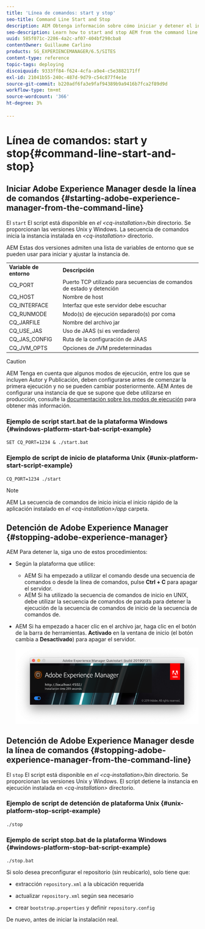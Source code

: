 ```yaml
---
title: 'Línea de comandos: start y stop'
seo-title: Command Line Start and Stop
description: AEM Obtenga información sobre cómo iniciar y detener el inicio de la línea de comandos desde la línea de comandos.
seo-description: Learn how to start and stop AEM from the command line.
uuid: 585f071c-2286-4a2c-af07-404bf298cba8
contentOwner: Guillaume Carlino
products: SG_EXPERIENCEMANAGER/6.5/SITES
content-type: reference
topic-tags: deploying
discoiquuid: 9333ff84-f624-4cfa-a9e4-c5e3882171ff
exl-id: 21041b55-240c-487d-9d79-c54c877f4e1e
source-git-commit: b220adf6fa3e9faf94389b9a9416b7fca2f89d9d
workflow-type: tm+mt
source-wordcount: '366'
ht-degree: 3%

---
```


# Línea de comandos: start y stop{#command-line-start-and-stop}

## Iniciar Adobe Experience Manager desde la línea de comandos {#starting-adobe-experience-manager-from-the-command-line}

El `start` El script está disponible en *el &lt;cq-installation>/bin* directorio. Se proporcionan las versiones Unix y Windows. La secuencia de comandos inicia la instancia instalada en *&lt;cq-installation>* directorio.

AEM Estas dos versiones admiten una lista de variables de entorno que se pueden usar para iniciar y ajustar la instancia de.

<table>
 <tbody>
  <tr>
   <td><strong>Variable de entorno </strong></td>
   <td><strong>Descripción </strong></td>
  </tr>
  <tr>
   <td>CQ_PORT</td>
   <td>Puerto TCP utilizado para secuencias de comandos de estado y detención<br /> </td>
  </tr>
  <tr>
   <td>CQ_HOST</td>
   <td>Nombre de host<br /> </td>
  </tr>
  <tr>
   <td>CQ_INTERFACE</td>
   <td>Interfaz que este servidor debe escuchar<br /> </td>
  </tr>
  <tr>
   <td>CQ_RUNMODE</td>
   <td>Modo(s) de ejecución separado(s) por coma<br /> </td>
  </tr>
  <tr>
   <td>CQ_JARFILE</td>
   <td>Nombre del archivo jar<br /> </td>
  </tr>
  <tr>
   <td>CQ_USE_JAS</td>
   <td>Uso de JAAS (si es verdadero)<br /> </td>
  </tr>
  <tr>
   <td>CQ_JAS_CONFIG</td>
   <td>Ruta de la configuración de JAAS<br /> </td>
  </tr>
  <tr>
   <td>CQ_JVM_OPTS</td>
   <td>Opciones de JVM predeterminadas<br /> </td>
  </tr>
 </tbody>
</table>

>[!CAUTION]
>
>AEM Tenga en cuenta que algunos modos de ejecución, entre los que se incluyen Autor y Publicación, deben configurarse antes de comenzar la primera ejecución y no se pueden cambiar posteriormente. AEM Antes de configurar una instancia de que se supone que debe utilizarse en producción, consulte la [documentación sobre los modos de ejecución](/help/sites-deploying/configure-runmodes.md) para obtener más información.

### Ejemplo de script start.bat de la plataforma Windows {#windows-platform-start-bat-script-example}

```shell
SET CQ_PORT=1234 & ./start.bat
```

### Ejemplo de script de inicio de plataforma Unix {#unix-platform-start-script-example}

```shell
CQ_PORT=1234 ./start
```

>[!NOTE]
>
>AEM La secuencia de comandos de inicio inicia el inicio rápido de la aplicación instalado en *el &lt;cq-installation>/app* carpeta.

## Detención de Adobe Experience Manager {#stopping-adobe-experience-manager}

AEM Para detener la, siga uno de estos procedimientos:

* Según la plataforma que utilice:

   * AEM Si ha empezado a utilizar el comando desde una secuencia de comandos o desde la línea de comandos, pulse **Ctrl + C** para apagar el servidor.
   * AEM Si ha utilizado la secuencia de comandos de inicio en UNIX, debe utilizar la secuencia de comandos de parada para detener la ejecución de la secuencia de comandos de inicio de la secuencia de comandos de.

* AEM Si ha empezado a hacer clic en el archivo jar, haga clic en el botón de la barra de herramientas. **Activado** en la ventana de inicio (el botón cambia a **Desactivado**) para apagar el servidor.

   ![chlimage_1-63](assets/chlimage_1-63.png)

## Detención de Adobe Experience Manager desde la línea de comandos {#stopping-adobe-experience-manager-from-the-command-line}

El `stop` El script está disponible en *el &lt;cq-installation>/bin* directorio. Se proporcionan las versiones Unix y Windows. El script detiene la instancia en ejecución instalada en *&lt;cq-installation>* directorio.

### Ejemplo de script de detención de plataforma Unix {#unix-platform-stop-script-example}

```shell
./stop
```

### Ejemplo de script stop.bat de la plataforma Windows {#windows-platform-stop-bat-script-example}

```shell
./stop.bat
```

Si solo desea preconfigurar el repositorio (sin reubicarlo), solo tiene que:

* extracción `repository.xml` a la ubicación requerida

* actualizar `repository.xml` según sea necesario

* crear `bootstrap.properties` y definir `repository.config`

De nuevo, antes de iniciar la instalación real.
